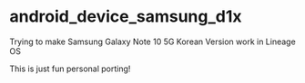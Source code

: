 # android_device_samsung_d1x
Trying to make Samsung Galaxy Note 10 5G Korean Version work in Lineage OS

This is just fun personal porting!

